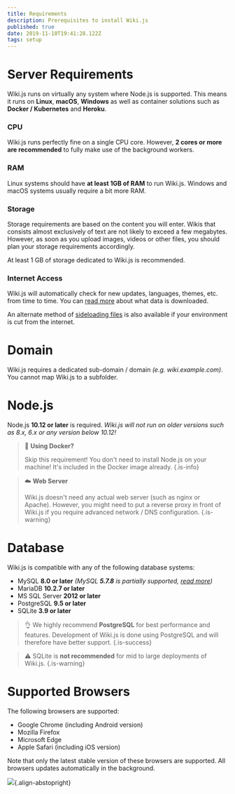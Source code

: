 ```yaml
---
title: Requirements
description: Prerequisites to install Wiki.js
published: true
date: 2019-11-10T19:41:28.122Z
tags: setup
---
```


# Server Requirements

Wiki.js runs on virtually any system where Node.js is supported.
This means it runs on **Linux**, **macOS**, **Windows** as well as container solutions such as **Docker / Kubernetes** and **Heroku**.

### CPU
Wiki.js runs perfectly fine on a single CPU core. However, **2 cores or more are recommended** to fully make use of the background workers.

### RAM
Linux systems should have **at least 1GB of RAM** to run Wiki.js. Windows and macOS systems usually require a bit more RAM.

### Storage
Storage requirements are based on the content you will enter. Wikis that consists almost exclusively of text are not likely to exceed a few megabytes. However, as soon as you upload images, videos or other files, you should plan your storage requirements accordingly.

At least 1 GB of storage dedicated to Wiki.js is recommended.

### Internet Access
Wiki.js will automatically check for new updates, languages, themes, etc. from time to time. You can [read more](/install/requirements/internet) about what data is downloaded.

An alternate method of [sideloading files](/install/sideload) is also available if your environment is cut from the internet.

# Domain

Wiki.js requires a dedicated sub-domain / domain *(e.g. wiki.example.com)*. You cannot map Wiki.js to a subfolder.

# Node.js

Node.js **10.12 or later** is required.
*Wiki.js will not run on older versions such as 8.x, 6.x or any version below 10.12!*

> :whale: **Using Docker?**
> 
> Skip this requirement! You don't need to install Node.js on your machine! It's included in the Docker image already.
{.is-info}

> :cloud: **Web Server**
>
> Wiki.js doesn't need any actual web server (such as nginx or Apache). However, you might need to put a reverse proxy in front of Wiki.js if you require advanced network / DNS configuration.
{.is-warning}

# Database

Wiki.js is compatible with any of the following database systems:

- MySQL **8.0 or later** *(MySQL **5.7.8** is partially supported, [read more](/install/requirements/mysql5))*
- MariaDB **10.2.7 or later**
- MS SQL Server **2012 or later**
- PostgreSQL **9.5 or later**
- SQLite **3.9 or later**

> :ok_hand: We highly recommend **PostgreSQL** for best performance and features. Development of Wiki.js is done using PostgreSQL and will therefore have better support.
{.is-success}

> :warning: SQLite is **not recommended** for mid to large deployments of Wiki.js.
{.is-warning}

# Supported Browsers

The following browsers are supported:

- Google Chrome (including Android version)
- Mozilla Firefox
- Microsoft Edge
- Apple Safari (including iOS version)

Note that only the latest stable version of these browsers are supported. All browsers updates automatically in the background.

![](https://a.icons8.com/ViUXyjOj/f4tFww/svg.svg){.align-abstopright}
